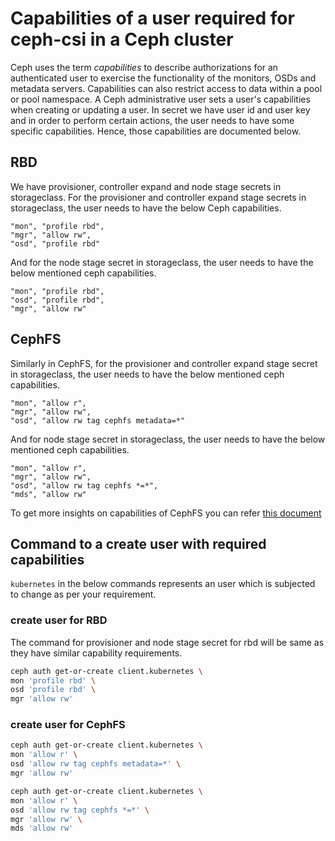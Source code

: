 # Capabilities of a user required for ceph-csi in a Ceph cluster

Ceph uses the term _capabilities_ to describe authorizations for an
authenticated user
to exercise the functionality of the monitors, OSDs and metadata servers.
Capabilities can also restrict access to data within a pool or pool namespace.
A Ceph administrative user sets a user's capabilities when creating or
updating a user. In secret we have user id and user key and in order to
perform certain actions, the user needs to have some specific capabilities.
Hence, those capabilities are documented below.

## RBD

We have provisioner, controller expand and node stage secrets in storageclass.
For the provisioner and controller expand stage secrets in storageclass, the
user needs to have the below Ceph capabilities.

```
"mon", "profile rbd",
"mgr", "allow rw",
"osd", "profile rbd"
```

And for the node stage secret in storageclass, the user needs to have the
below mentioned ceph capabilities.

```
"mon", "profile rbd",
"osd", "profile rbd",
"mgr", "allow rw"
```

## CephFS

Similarly in CephFS, for the provisioner and controller expand stage secret in
storageclass, the user needs to have the below mentioned ceph capabilities.

```
"mon", "allow r",
"mgr", "allow rw",
"osd", "allow rw tag cephfs metadata=*"
```

And for node stage secret in storageclass, the user needs to have
the below mentioned ceph capabilities.

```
"mon", "allow r",
"mgr", "allow rw",
"osd", "allow rw tag cephfs *=*",
"mds", "allow rw"
```

To get more insights on capabilities of CephFS you can refer
[this document](https://ceph.readthedocs.io/en/latest/cephfs/client-auth/)

## Command to a create user with required capabilities

`kubernetes` in the below commands represents an user which is subjected
to change as per your requirement.

### create user for RBD

The command for provisioner and node stage secret for rbd will be same as
they have similar capability requirements.

```bash
ceph auth get-or-create client.kubernetes \
mon 'profile rbd' \
osd 'profile rbd' \
mgr 'allow rw'
```

### create user for CephFS

```bash
ceph auth get-or-create client.kubernetes \
mon 'allow r' \
osd 'allow rw tag cephfs metadata=*' \
mgr 'allow rw'
```

```bash
ceph auth get-or-create client.kubernetes \
mon 'allow r' \
osd 'allow rw tag cephfs *=*' \
mgr 'allow rw' \
mds 'allow rw'
```
